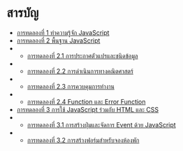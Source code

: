 # สารบัญ
- [การทดลองที่ 1 ทำความรู้จัก JavaScript](./javascript-workshop.md#การทดลองที่-1-ทำความรู้จักกับ-JavaScript)
- [การทดลองที่ 2 พื้นฐาน JavaScript](./javascript-workshop.md#การทดลองที่-2-พื้นฐาน-JavaScript)
- - [การทดลองที่ 2.1 การประกาศตัวแปรและชนิดข้อมูล](./javascript-workshop.md#การทดลองที่-2.1-การประกาศตัวแปรและชนิดข้อมูล)
- - [การทดลองที่ 2.2 การดำเนินการทางคณิตศาสตร์](./javascript-workshop.md#การทดลองที่-2.2-การดำเนินการทางคณิตศาสตร์)
- - [การทดลองที่ 2.3 การควบคุมการทำงาน](./javascript-workshop.md#การทดลองที่-2.3-การคุมคุมการทำงาน)
- - [การทดลองที่ 2.4 Function และ Error Function](./javascript-workshop.md#การทดลองที่-2.4-Function-และ-Arrow-Function)
- [การทดลองที่ 3 การใช้ JavaScript ร่วมกับ HTML และ CSS](./javascript-workshop.md#การทดลองที่-3-การใช้-JavaScript-ร่วมกับ-HTML-และ-CSS)
- - [การทดลองที่ 3.1 การสร้างปุ่มและจัดการ Event ด้วย JavaScript](./javascript-workshop.md#การทดลองที่-3.1-การสร้างปุ่มและจัดการ-Event-ด้วย-JavaScript)
- - [การทดลองที่ 3.2 การสร้างฟอร์มสำหรับจองห้องพัก](./javascript-workshop.md#การทดลองที่-3.2-การสร้างฟอร์มสำหรับจองห้องพัก)
